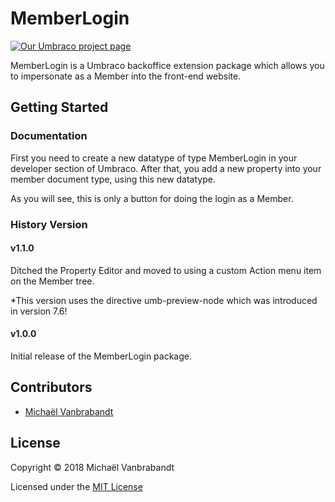 # MemberLogin

[![Our Umbraco project page](https://img.shields.io/badge/our-umbraco-orange.svg)](https://our.umbraco.org/projects/backoffice-extensions/memberlogin/)

MemberLogin is a Umbraco backoffice extension package which allows you to impersonate as a Member into the front-end website.

## Getting Started

### Documentation

First you need to create a new datatype of type MemberLogin in your developer section of Umbraco.
After that, you add a new property into your member document type, using this new datatype.

As you will see, this is only a button for doing the login as a Member.

### History Version

#### v1.1.0

Ditched the Property Editor and moved to using a custom Action menu item on the Member tree.

*This version uses the directive umb-preview-node which was introduced in version 7.6!

#### v1.0.0

Initial release of the MemberLogin package.

## Contributors

* [Michaël Vanbrabandt](https://github.com/mivaweb)

## License

Copyright © 2018 Michaël Vanbrabandt

Licensed under the [MIT License](LICENSE.md)
